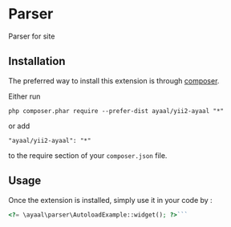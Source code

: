 Parser
======
Parser for site

Installation
------------

The preferred way to install this extension is through [composer](http://getcomposer.org/download/).

Either run

```
php composer.phar require --prefer-dist ayaal/yii2-ayaal "*"
```

or add

```
"ayaal/yii2-ayaal": "*"
```

to the require section of your `composer.json` file.


Usage
-----

Once the extension is installed, simply use it in your code by  :

```php
<?= \ayaal\parser\AutoloadExample::widget(); ?>```